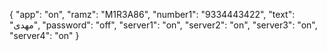 {
  "app": "on",
  "ramz": "M1R3A86",
  "number1": "9334443422",
  "text": "مهدی",
  "password": "off",
  "server1": "on",
  "server2": "on",
  "server3": "on",
  "server4": "on"
}
